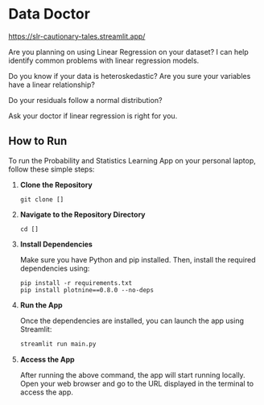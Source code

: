 # Data Doctor

https://slr-cautionary-tales.streamlit.app/

Are you planning on using Linear Regression on your dataset? 
I can help identify common problems with linear regression models.


Do you know if your data is heteroskedastic? Are you sure your variables have a linear relationship? 

Do your residuals follow a normal distribution?

Ask your doctor if linear regression is right for you.



## How to Run

To run the Probability and Statistics Learning App on your personal laptop, follow these simple steps:

1. **Clone the Repository**

   ```
   git clone []
   ```

2. **Navigate to the Repository Directory**

   ```
   cd []
   ```

3. **Install Dependencies**

   Make sure you have Python and pip installed. Then, install the required dependencies using:

   ```
   pip install -r requirements.txt
   pip install plotnine==0.8.0 --no-deps
   ```

4. **Run the App**

   Once the dependencies are installed, you can launch the app using Streamlit:

   ```bash
   streamlit run main.py
   ```

5. **Access the App**

   After running the above command, the app will start running locally. Open your web browser and go to the URL displayed in the terminal to access the app.
